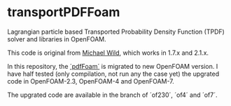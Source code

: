 # transportPDFFoam
Lagrangian particle based Transported Probability Density Function (TPDF) solver and libraries in OpenFOAM.

This code is original from [Michael Wild](https://github.com/wildmichael/pdfFoam), which works in 1.7.x and 2.1.x.

In this repository, the [´pdfFoam´](https://github.com/wildmichael/pdfFoam) is migrated to new OpenFOAM version. I have half tested (only compilation, not run any the case yet) the upgrated code in OpenFOAM-2.3, OpenFOAM-4 and OpenFOAM-7.

The upgrated code are available in the branch of ´of230´, ´of4´ and ´of7´.
